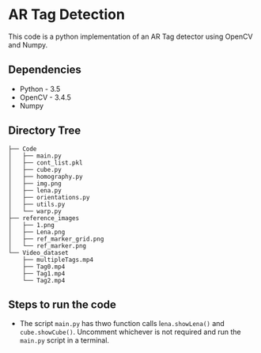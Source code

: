 # AR Tag Detection

This code is a python implementation of an AR Tag detector using OpenCV and Numpy.

## Dependencies
- Python - 3.5
- OpenCV - 3.4.5
- Numpy

## Directory Tree
```
├── Code
│   ├── main.py
│   ├── cont_list.pkl
│   ├── cube.py
│   ├── homography.py
│   ├── img.png
│   ├── lena.py
│   ├── orientations.py
│   ├── utils.py
│   └── warp.py
├── reference_images
│   ├── 1.png
│   ├── Lena.png
│   ├── ref_marker_grid.png
│   └── ref_marker.png
└── Video_dataset
    ├── multipleTags.mp4
    ├── Tag0.mp4
    ├── Tag1.mp4
    └── Tag2.mp4
```
## Steps to run the code
- The script `main.py` has thwo function calls l`ena.showLena()` and `cube.showCube()`. Uncomment whichever is not required and run the `main.py` script in a terminal.
